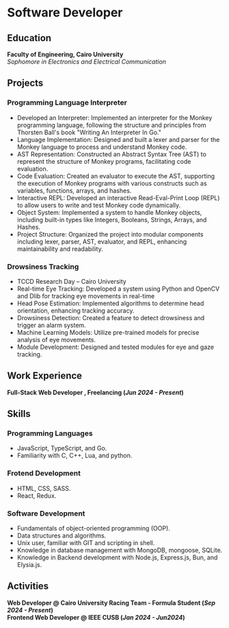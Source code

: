 # Software Developer

## Education
**Faculty of Engineering, Cairo University**  
*Sophomore in Electronics and Electrical Communication*  

## Projects
### Programming Language Interpreter
- Developed an Interpreter: Implemented an interpreter for the Monkey programming language, following the structure and principles from Thorsten Ball's book "Writing An Interpreter In Go."
- Language Implementation: Designed and built a lexer and parser for the Monkey language to process and understand Monkey code.
- AST Representation: Constructed an Abstract Syntax Tree (AST) to represent the structure of Monkey programs, facilitating code evaluation.
- Code Evaluation: Created an evaluator to execute the AST, supporting the execution of Monkey programs with various constructs such as variables, functions, arrays, and hashes.
- Interactive REPL: Developed an interactive Read-Eval-Print Loop (REPL) to allow users to write and test Monkey code dynamically.
- Object System: Implemented a system to handle Monkey objects, including built-in types like Integers, Booleans, Strings, Arrays, and Hashes.
- Project Structure: Organized the project into modular components including lexer, parser, AST, evaluator, and REPL, enhancing maintainability and readability.
 
### Drowsiness Tracking
- TCCD Research Day – Cairo University
- Real-time Eye Tracking: Developed a system using Python and OpenCV and Dlib for tracking eye movements in real-time
- Head Pose Estimation: Implemented algorithms to determine head orientation, enhancing tracking accuracy.
- Drowsiness Detection: Created a feature to detect drowsiness and trigger an alarm system.
- Machine Learning Models: Utilize pre-trained models for precise analysis of eye movements.
- Module Development: Designed and tested modules for eye and gaze tracking.

## Work Experience
**Full-Stack Web Developer , Freelancing (_Jun 2024 - Present_)**

## Skills

### Programming Languages
- JavaScript, TypeScript, and Go.
- Familiarity with C, C++, Lua, and python.

### Frotend Development
- HTML, CSS, SASS.
- React, Redux.

### Software Development
- Fundamentals of object-oriented programming (OOP).
- Data structures and algorithms.
- Unix user, familiar with GIT and scripting in shell.
- Knowledge in database management with MongoDB, mongoose, SQLite.
- Knowledge in Backend development with Node.js, Express.js, Bun, and Elysia.js.

## Activities 
**Web Developer @ Cairo University Racing Team - Formula Student (_Sep 2024 - Present_)**  
**Frontend Web Developer @ IEEE CUSB (_Jan 2024 - Jun2024_)**  
